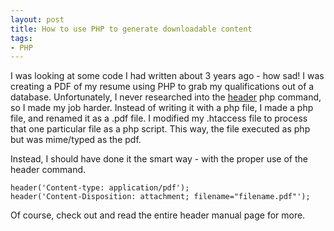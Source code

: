 ```yaml
---
layout: post
title: How to use PHP to generate downloadable content
tags:
- PHP
---
```


I was looking at some code I had written about 3 years ago - how sad!  I was creating a PDF of my resume using PHP to grab my qualifications out of a database.  Unfortunately, I never researched into the [header](http://php.net/header) php command, so I made my job harder.  Instead of writing it with a php file, I made a php file, and renamed it as a .pdf file.  I modified my .htaccess file to process that one particular file as a php script.  This way, the file executed as php but was mime/typed as the pdf.

Instead, I should have done it the smart way - with the proper use of the header command.

```php?start_inline=1
header('Content-type: application/pdf');
header('Content-Disposition: attachment; filename="filename.pdf"');
```

Of course, check out and read the entire header manual page for more.

